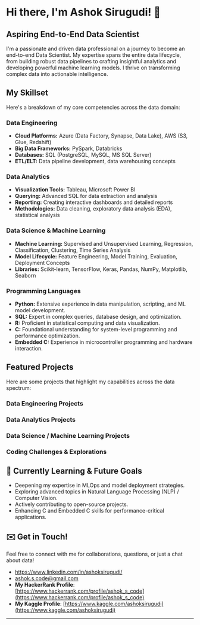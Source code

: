 # Hi there, I'm Ashok Sirugudi! 👋

## Aspiring End-to-End Data Scientist

I'm a passionate and driven data professional on a journey to become an end-to-end Data Scientist. My expertise spans the entire data lifecycle, from building robust data pipelines to crafting insightful analytics and developing powerful machine learning models. I thrive on transforming complex data into actionable intelligence.

## My Skillset

Here's a breakdown of my core competencies across the data domain:

### Data Engineering
* **Cloud Platforms:** Azure (Data Factory, Synapse, Data Lake), AWS (S3, Glue, Redshift)
* **Big Data Frameworks:** PySpark, Databricks
* **Databases:** SQL (PostgreSQL, MySQL, MS SQL Server)
* **ETL/ELT:** Data pipeline development, data warehousing concepts

### Data Analytics
* **Visualization Tools:** Tableau, Microsoft Power BI
* **Querying:** Advanced SQL for data extraction and analysis
* **Reporting:** Creating interactive dashboards and detailed reports
* **Methodologies:** Data cleaning, exploratory data analysis (EDA), statistical analysis

### Data Science & Machine Learning
* **Machine Learning:** Supervised and Unsupervised Learning, Regression, Classification, Clustering, Time Series Analysis
* **Model Lifecycle:** Feature Engineering, Model Training, Evaluation, Deployment Concepts
* **Libraries:** Scikit-learn, TensorFlow, Keras, Pandas, NumPy, Matplotlib, Seaborn

### Programming Languages
* **Python:** Extensive experience in data manipulation, scripting, and ML model development.
* **SQL:** Expert in complex queries, database design, and optimization.
* **R:** Proficient in statistical computing and data visualization.
* **C:** Foundational understanding for system-level programming and performance optimization.
* **Embedded C:** Experience in microcontroller programming and hardware interaction.

## Featured Projects

Here are some projects that highlight my capabilities across the data spectrum:

### Data Engineering Projects
### Data Analytics Projects
### Data Science / Machine Learning Projects
### Coding Challenges & Explorations

## 🌱 Currently Learning & Future Goals

* Deepening my expertise in MLOps and model deployment strategies.
* Exploring advanced topics in Natural Language Processing (NLP) / Computer Vision.
* Actively contributing to open-source projects.
* Enhancing C and Embedded C skills for performance-critical applications.

## ✉️ Get in Touch!

Feel free to connect with me for collaborations, questions, or just a chat about data!

* https://www.linkedin.com/in/ashoksirugudi/
* ashok.s.code@gmail.com
* **My HackerRank Profile**: [https://www.hackerrank.com/profile/ashok_s_code](https://www.hackerrank.com/profile/ashok_s_code)
* **My Kaggle Profile**: [https://www.kaggle.com/ashoksirugudi](https://www.kaggle.com/ashoksirugudi)

---
